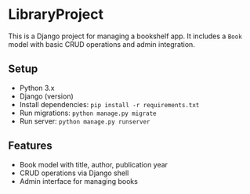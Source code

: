 # LibraryProject

This is a Django project for managing a bookshelf app. It includes a `Book` model with basic CRUD operations and admin integration.

## Setup

- Python 3.x
- Django (version)
- Install dependencies: `pip install -r requirements.txt`
- Run migrations: `python manage.py migrate`
- Run server: `python manage.py runserver`

## Features

- Book model with title, author, publication year
- CRUD operations via Django shell
- Admin interface for managing books
